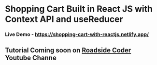 # Shopping Cart Built in React JS with Context API and useReducer

### Live Demo - https://shopping-cart-with-reactjs.netlify.app/
## Tutorial Coming soon on [Roadside Coder](https://www.youtube.com/roadsidecoder) Youtube Channe
